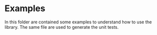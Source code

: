 # Examples

In this folder are contained some examples to understand how to use the library.
The same file are used to generate the unit tests.
